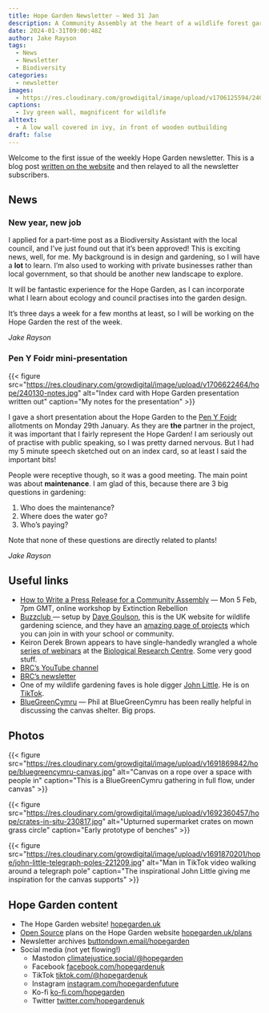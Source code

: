 ```yaml
---
title: Hope Garden Newsletter — Wed 31 Jan
description: A Community Assembly at the heart of a wildlife forest garden 💚 — Green light for a new job and for the Hope Garden
date: 2024-01-31T09:00:48Z
author: Jake Rayson 
tags: 
  - News
  - Newsletter
  - Biodiversity
categories: 
  - newsletter
images: 
  - https://res.cloudinary.com/growdigital/image/upload/v1706125594/240124-ivy-wall.jpg
captions: 
  - Ivy green wall, magnificent for wildlife
alttext: 
  - A low wall covered in ivy, in front of wooden outbuilding 
draft: false
---
```


Welcome to the first issue of the weekly Hope Garden newsletter. This is a blog post [written on the website](https://hopegarden.uk/categories/newsletter/) and then relayed to all the newsletter subscribers.

## News

### New year, new job

I applied for a part-time post as a Biodiversity Assistant with the local council, and I’ve just found out that it’s been approved! This is exciting news, well, for me. My background is in design and gardening, so I will have a **lot** to learn. I’m also used to working with private businesses rather than local government, so that should be another new landscape to explore. 

It will be fantastic experience for the Hope Garden, as I can incorporate what I learn about ecology and council practises into the garden design.

It’s three days a week for a few months at least, so I will be working on the Hope Garden the rest of the week.

_Jake Rayson_

### Pen Y Foidr mini-presentation

{{< figure src="https://res.cloudinary.com/growdigital/image/upload/v1706622464/hope/240130-notes.jpg" alt="Index card with Hope Garden presentation written out" caption="My notes for the presentation" >}}

I gave a short presentation about the Hope Garden to the [Pen Y Foidr](https://ffynnoneresilience.org.uk/penyfoidr/) allotments on Monday 29th January. As they are **the** partner in the project, it was important that I fairly represent the Hope Garden! I am seriously out of practise with public speaking, so I was pretty darned nervous. But I had my 5 minute speech sketched out on an index card, so at least I said the important bits!

People were receptive though, so it was a good meeting. The main point was about **maintenance**. I am glad of this, because there are 3 big questions in gardening:

1. Who does the maintenance?
2. Where does the water go?
3. Who’s paying?

Note that none of these questions are directly related to plants!

_Jake Rayson_

## Useful links

* [How to Write a Press Release for a Community Assembly](https://actionnetwork.org/events/how-to-write-a-press-release-for-a-community-assembly) — Mon 5 Feb, 7pm GMT, online workshop by Extinction Rebellion
* [Buzzclub ](https://www.thebuzzclub.uk/projects) — setup by [Dave Goulson](https://profiles.sussex.ac.uk/p126217-dave-goulson), this is the UK website for wildlife gardening science, and they have an [amazing page of projects](https://www.thebuzzclub.uk/projects) which you can join in with your school or community.
* Keiron Derek Brown appears to have single-handedly wrangled a whole [series of webinars](https://www.eventbrite.co.uk/cc/entolive-webinars-74679) at the [Biological Research Centre](https://www.brc.ac.uk/). Some very good stuff.
* [BRC’s YouTube channel](https://www.youtube.com/channel/UCbeFlKCmJl3h05j4dc9bu1Q)
* [BRC’s newsletter](https://b82d0787.sibforms.com/serve/MUIFANQ75M8wZoV92VruIGEMocLWM8Oz3sRfVA3-QRJNxv6C6asUmsQPmaxax8Iv_DjYceGLnln_QOjNqyOOIdhf71txinjZXyhM5oYcizSAWTVQwxtmBHI96oAHhUQGsN-NzI31kE7MgF4qolN9IGh9eus343m7w0SQYJnEcV7JwQeMgYl4M7ozLuWvndADz3P_j6sVitwkn08X)
* One of my wildlife gardening faves is hole digger [John Little](https://www.grassroofcompany.co.uk/). He is on [TikTok](https://www.tiktok.com/@grassroofco).
* [BlueGreenCymru](https://www.bluegreencymru.com/) — Phil at BlueGreenCymru has been really helpful in discussing the canvas shelter. Big props.

## Photos

{{< figure src="https://res.cloudinary.com/growdigital/image/upload/v1691869842/hope/bluegreencymru-canvas.jpg" alt="Canvas on a rope over a space with people in" caption="This is a BlueGreenCymru gathering in full flow, under canvas" >}}

{{< figure src="https://res.cloudinary.com/growdigital/image/upload/v1692360457/hope/crates-in-situ-230817.jpg" alt="Upturned supermarket crates on mown grass circle" caption="Early prototype of benches" >}}

{{< figure src="https://res.cloudinary.com/growdigital/image/upload/v1691870201/hope/john-little-telegraph-poles-221209.jpg" alt="Man in TikTok video walking around a telegraph pole" caption="The inspirational John Little giving me inspiration for the canvas supports" >}}

## Hope Garden content

* The Hope Garden website! [hopegarden.uk](https://hopegarden.uk)
* [Open Source](https://en.wikipedia.org/wiki/Open_source) plans on the Hope Garden website [hopegarden.uk/plans](https://hopegarden.uk/plans)
* Newsletter archives [buttondown.email/hopegarden](https://buttondown.email/hopegarden)
* Social media (not yet flowing!)
  * Mastodon [climatejustice.social/@hopegarden](https://climatejustice.social/@hopegarden)
  * Facebook [facebook.com/hopegardenuk](https://facebook.com/hopegardenuk)
  * TikTok [tiktok.com/@hopegardenuk](https://www.tiktok.com/@hopegardenuk)
  * Instagram [instagram.com/hopegardenfuture](https://instagram.com/hopegardenfuture)
  * Ko-fi [ko-fi.com/hopegarden](https://ko-fi.com/hopegarden)
  * Twitter [twitter.com/hopegardenuk](https://twitter.com/hopegardenuk)
